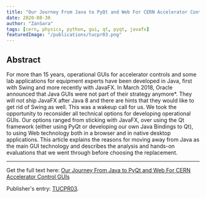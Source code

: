 ```yaml
---
title: "Our Journey From Java to PyQt and Web For CERN Accelerator Control GUIs"
date: 2020-08-30
author: "ZanSara"
tags: [cern, physics, python, gui, qt, pyqt, javafx]
featuredImage: "/publications/tucpr03.png"
---
```


## Abstract 

For more than 15 years, operational GUIs for accelerator controls and some lab applications for equipment experts have been developed in Java, first with Swing and more recently with JavaFX. In March 2018, Oracle announced that Java GUIs were not part of their strategy anymore*. They will not ship JavaFX after Java 8 and there are hints that they would like to get rid of Swing as well. This was a wakeup call for us. We took the opportunity to reconsider all technical options for developing operational GUIs. Our options ranged from sticking with JavaFX, over using the Qt framework (either using PyQt or developing our own Java Bindings to Qt), to using Web technology both in a browser and in native desktop applications. This article explains the reasons for moving away from Java as the main GUI technology and describes the analysis and hands-on evaluations that we went through before choosing the replacement.

---

Get the full text here: [Our Journey From Java to PyQt and Web For CERN Accelerator Control GUIs](/publications/tucpr03.pdf)

Publisher's entry: [TUCPR03](https://accelconf.web.cern.ch/icalepcs2019/doi/JACoW-ICALEPCS2019-TUCPR03.html).
